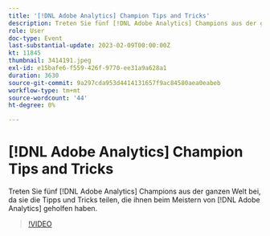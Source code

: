 ```yaml
---
title: '[!DNL Adobe Analytics] Champion Tips and Tricks'
description: Treten Sie fünf [!DNL Adobe Analytics] Champions aus der ganzen Welt bei, da sie die Tipps und Tricks teilen, die ihnen beim Meister  [!DNL Adobe Analytics] geholfen haben.
role: User
doc-type: Event
last-substantial-update: 2023-02-09T00:00:00Z
kt: 11845
thumbnail: 3414191.jpeg
exl-id: e15bafe6-f559-426f-9770-ee31a9a628a1
duration: 3630
source-git-commit: 9a297cda953d4414131657f9ac84580aea0eabeb
workflow-type: tm+mt
source-wordcount: '44'
ht-degree: 0%

---
```


# [!DNL Adobe Analytics] Champion Tips and Tricks

Treten Sie fünf [!DNL Adobe Analytics] Champions aus der ganzen Welt bei, da sie die Tipps und Tricks teilen, die ihnen beim Meistern von [!DNL Adobe Analytics] geholfen haben.

>[!VIDEO](https://video.tv.adobe.com/v/3414191/?quality=12&learn=on)
